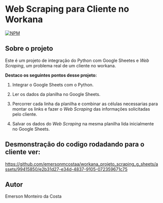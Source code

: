 # Web Scraping para Cliente no Workana

[![NPM](https://img.shields.io/npm/l/react)](https://github.com/emersonmcostaa/workana_projeto_scraping_g_sheets/blob/main/LICENSE) 

## Sobre o projeto

Este é um projeto de integração do Python com Google Sheetes e _Web Scraping_, um problema real de um cliente no workana.

__Destaco os seguintes pontos desse projeto:__

1. Integrar o Google Sheets com o Python.

2. Ler os dados da planilha no Google Sheets.

3. Percorrer cada linha da planilha e combinar as células necessarias para montar os links e fazer o  _Web Scraping_ das informações solicitadas pelo cliente.

4. Salvar os dados do _Web Scraping_ na mesma planilha lida inicialmente no Google Sheets.  
 
## Desmonstração do codigo rodadando para o cliente ver:

https://github.com/emersonmcostaa/workana_projeto_scraping_g_sheets/assets/99415850/e2b31d27-e34d-4837-9105-072359671c75
  
  
## Autor

Emerson Monteiro da Costa
